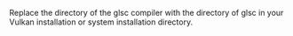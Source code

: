 Replace the directory of the glsc compiler with the directory of glsc in your Vulkan installation or system installation directory.